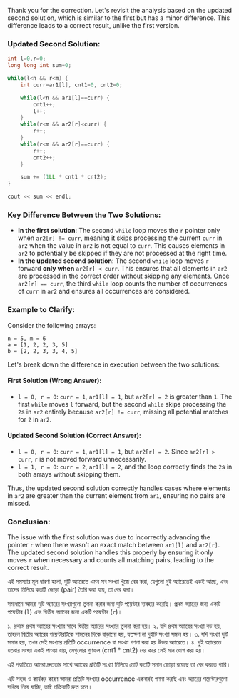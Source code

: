 Thank you for the correction. Let's revisit the analysis based on the updated second solution, which is similar to the first but has a minor difference. This difference leads to a correct result, unlike the first version.

### Updated Second Solution:

```cpp
int l=0,r=0;
long long int sum=0;

while(l<n && r<m) {
    int curr=ar1[l], cnt1=0, cnt2=0;

    while(l<n && ar1[l]==curr) {
        cnt1++;
        l++;
    }
    while(r<m && ar2[r]<curr) {
        r++;
    }
    while(r<m && ar2[r]==curr) {
        r++;
        cnt2++;
    }

    sum += (1LL * cnt1 * cnt2);
}

cout << sum << endl;
```

### Key Difference Between the Two Solutions:

- **In the first solution**: The second `while` loop moves the `r` pointer only when `ar2[r] != curr`, meaning it skips processing the current `curr` in `ar2` when the value in `ar2` is not equal to `curr`. This causes elements in `ar2` to potentially be skipped if they are not processed at the right time.
- **In the updated second solution**: The second `while` loop moves `r` forward **only when** `ar2[r] < curr`. This ensures that all elements in `ar2` are processed in the correct order without skipping any elements. Once `ar2[r] == curr`, the third `while` loop counts the number of occurrences of `curr` in `ar2` and ensures all occurrences are considered.

### Example to Clarify:

Consider the following arrays:

```
n = 5, m = 6
a = [1, 2, 2, 3, 5]
b = [2, 2, 3, 3, 4, 5]
```

Let's break down the difference in execution between the two solutions:

#### First Solution (Wrong Answer):

- `l = 0, r = 0`: `curr = 1`, `ar1[l] = 1`, but `ar2[r] = 2` is greater than `1`. The first `while` moves `l` forward, but the second `while` skips processing the `2`s in `ar2` entirely because `ar2[r] != curr`, missing all potential matches for `2` in `ar2`.

#### Updated Second Solution (Correct Answer):

- `l = 0, r = 0`: `curr = 1`, `ar1[l] = 1`, but `ar2[r] = 2`. Since `ar2[r] > curr`, `r` is not moved forward unnecessarily.
- `l = 1, r = 0`: `curr = 2`, `ar1[l] = 2`, and the loop correctly finds the `2`s in both arrays without skipping them.

Thus, the updated second solution correctly handles cases where elements in `ar2` are greater than the current element from `ar1`, ensuring no pairs are missed.

### Conclusion:

The issue with the first solution was due to incorrectly advancing the pointer `r` when there wasn't an exact match between `ar1[l]` and `ar2[r]`. The updated second solution handles this properly by ensuring it only moves `r` when necessary and counts all matching pairs, leading to the correct result.

এই সমস্যার মূল ধারণা হলো, দুটি অ্যারেতে এমন সব সংখ্যা খুঁজে বের করা, যেগুলো দুই অ্যারেতেই একই আছে, এবং তাদের মিলিয়ে কতটি জোড়া (pair) তৈরি করা যায়, তা বের করা।

সমাধানে আমরা দুটি অ্যারের সংখ্যাগুলো তুলনা করার জন্য দুটি পয়েন্টার ব্যবহার করেছি। প্রথম অ্যারের জন্য একটি পয়েন্টার (`l`) এবং দ্বিতীয় অ্যারের জন্য একটি পয়েন্টার (`r`)।

১. প্রথমে প্রথম অ্যারের সংখ্যার সাথে দ্বিতীয় অ্যারের সংখ্যার তুলনা করা হয়।
২. যদি প্রথম অ্যারের সংখ্যা বড় হয়, তাহলে দ্বিতীয় অ্যারের পয়েন্টারটিকে সামনের দিকে বাড়ানো হয়, যতক্ষণ না দুইটি সংখ্যা সমান হয়।
৩. যদি সংখ্যা দুটি সমান হয়, তখন সেই সংখ্যার প্রতিটি occurrence বা সংখ্যা গণনা করা হয় উভয় অ্যারেতে।
৪. দুই অ্যারেতে যতবার সংখ্যা একই পাওয়া যায়, সেগুলোর গুণফল (cnt1 \* cnt2) বের করে সেই মান যোগ করা হয়।

এই পদ্ধতিতে আমরা দ্রুততার সাথে অ্যারের প্রতিটি সংখ্যা মিলিয়ে মোট কতটি সমান জোড়া রয়েছে তা বের করতে পারি।

এটি সহজ ও কার্যকর কারণ আমরা প্রতিটি সংখ্যার occurrence একবারই গণনা করছি এবং অ্যারের পয়েন্টারগুলো সরিয়ে নিয়ে যাচ্ছি, তাই প্রক্রিয়াটি দ্রুত চলে।
